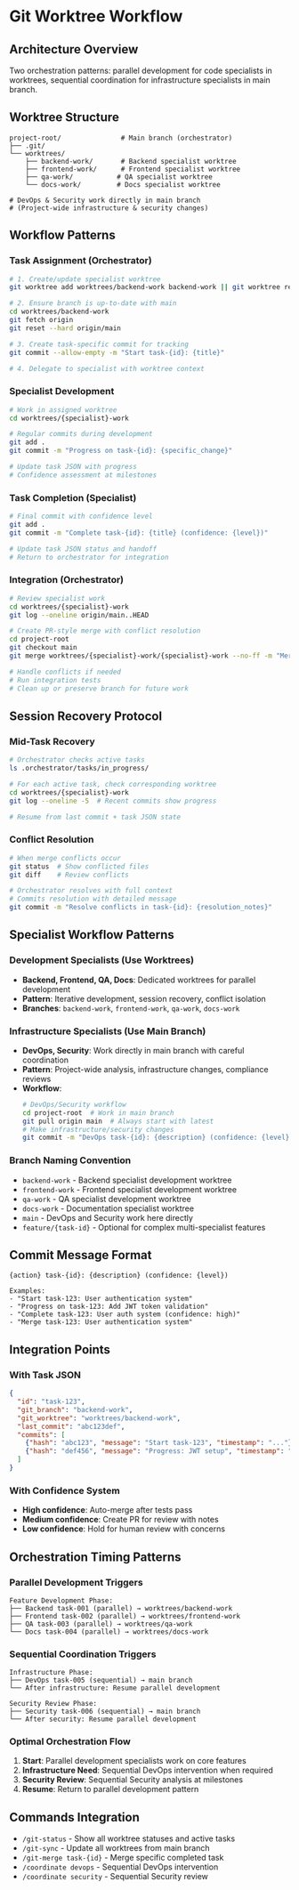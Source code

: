 # Git Worktree Workflow

## Architecture Overview
Two orchestration patterns: parallel development for code specialists in worktrees, sequential coordination for infrastructure specialists in main branch.

## Worktree Structure
```
project-root/               # Main branch (orchestrator)
├── .git/
└── worktrees/
    ├── backend-work/       # Backend specialist worktree
    ├── frontend-work/      # Frontend specialist worktree  
    ├── qa-work/           # QA specialist worktree
    └── docs-work/         # Docs specialist worktree

# DevOps & Security work directly in main branch
# (Project-wide infrastructure & security changes)
```

## Workflow Patterns

### Task Assignment (Orchestrator)
```bash
# 1. Create/update specialist worktree
git worktree add worktrees/backend-work backend-work || git worktree repair

# 2. Ensure branch is up-to-date with main
cd worktrees/backend-work
git fetch origin
git reset --hard origin/main

# 3. Create task-specific commit for tracking
git commit --allow-empty -m "Start task-{id}: {title}"

# 4. Delegate to specialist with worktree context
```

### Specialist Development
```bash
# Work in assigned worktree
cd worktrees/{specialist}-work

# Regular commits during development
git add .
git commit -m "Progress on task-{id}: {specific_change}"

# Update task JSON with progress
# Confidence assessment at milestones
```

### Task Completion (Specialist)
```bash
# Final commit with confidence level
git add .
git commit -m "Complete task-{id}: {title} (confidence: {level})"

# Update task JSON status and handoff
# Return to orchestrator for integration
```

### Integration (Orchestrator)
```bash
# Review specialist work
cd worktrees/{specialist}-work
git log --oneline origin/main..HEAD

# Create PR-style merge with conflict resolution
cd project-root
git checkout main
git merge worktrees/{specialist}-work/{specialist}-work --no-ff -m "Merge task-{id}: {title}"

# Handle conflicts if needed
# Run integration tests
# Clean up or preserve branch for future work
```

## Session Recovery Protocol

### Mid-Task Recovery
```bash
# Orchestrator checks active tasks
ls .orchestrator/tasks/in_progress/

# For each active task, check corresponding worktree
cd worktrees/{specialist}-work
git log --oneline -5  # Recent commits show progress

# Resume from last commit + task JSON state
```

### Conflict Resolution
```bash
# When merge conflicts occur
git status  # Show conflicted files
git diff    # Review conflicts

# Orchestrator resolves with full context
# Commits resolution with detailed message
git commit -m "Resolve conflicts in task-{id}: {resolution_notes}"
```

## Specialist Workflow Patterns

### Development Specialists (Use Worktrees)
- **Backend, Frontend, QA, Docs**: Dedicated worktrees for parallel development
- **Pattern**: Iterative development, session recovery, conflict isolation
- **Branches**: `backend-work`, `frontend-work`, `qa-work`, `docs-work`

### Infrastructure Specialists (Use Main Branch)
- **DevOps, Security**: Work directly in main branch with careful coordination
- **Pattern**: Project-wide analysis, infrastructure changes, compliance reviews
- **Workflow**: 
  ```bash
  # DevOps/Security workflow
  cd project-root  # Work in main branch
  git pull origin main  # Always start with latest
  # Make infrastructure/security changes
  git commit -m "DevOps task-{id}: {description} (confidence: {level})"
  ```

### Branch Naming Convention
- `backend-work` - Backend specialist development worktree
- `frontend-work` - Frontend specialist development worktree
- `qa-work` - QA specialist development worktree  
- `docs-work` - Documentation specialist worktree
- `main` - DevOps and Security work here directly
- `feature/{task-id}` - Optional for complex multi-specialist features

## Commit Message Format
```
{action} task-{id}: {description} (confidence: {level})

Examples:
- "Start task-123: User authentication system"
- "Progress on task-123: Add JWT token validation"  
- "Complete task-123: User auth system (confidence: high)"
- "Merge task-123: User authentication system"
```

## Integration Points

### With Task JSON
```json
{
  "id": "task-123",
  "git_branch": "backend-work",
  "git_worktree": "worktrees/backend-work",
  "last_commit": "abc123def",
  "commits": [
    {"hash": "abc123", "message": "Start task-123", "timestamp": "..."},
    {"hash": "def456", "message": "Progress: JWT setup", "timestamp": "..."}
  ]
}
```

### With Confidence System
- **High confidence**: Auto-merge after tests pass
- **Medium confidence**: Create PR for review with notes
- **Low confidence**: Hold for human review with concerns

## Orchestration Timing Patterns

### Parallel Development Triggers
```
Feature Development Phase:
├── Backend task-001 (parallel) → worktrees/backend-work
├── Frontend task-002 (parallel) → worktrees/frontend-work  
├── QA task-003 (parallel) → worktrees/qa-work
└── Docs task-004 (parallel) → worktrees/docs-work
```

### Sequential Coordination Triggers
```
Infrastructure Phase:
├── DevOps task-005 (sequential) → main branch
└── After infrastructure: Resume parallel development

Security Review Phase:
├── Security task-006 (sequential) → main branch  
└── After security: Resume parallel development
```

### Optimal Orchestration Flow
1. **Start**: Parallel development specialists work on core features
2. **Infrastructure Need**: Sequential DevOps intervention when required
3. **Security Review**: Sequential Security analysis at milestones
4. **Resume**: Return to parallel development pattern

## Commands Integration
- `/git-status` - Show all worktree statuses and active tasks
- `/git-sync` - Update all worktrees from main branch
- `/git-merge task-{id}` - Merge specific completed task
- `/coordinate devops` - Sequential DevOps intervention
- `/coordinate security` - Sequential Security review